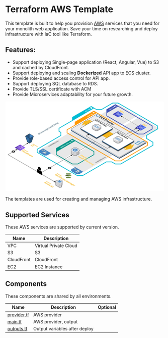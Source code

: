 # Terraform AWS Template

This template is built to help you provision [AWS](https://aws.amazon.com/) services that you need for your monolith web application. Save your time on researching and deploy infrastructure with IaC tool like Terraform.
## Features:
- Support deploying Single-page application (React, Angular, Vue) to S3 and cached by CloudFront.
- Support deploying and scaling **Dockerized** API app to ECS cluster.
- Provide role-based access control for API app.
- Support deploying SQL database to RDS.
- Provide TLS/SSL certificate with ACM
- Provide Microservices adaptability for your future growth.

![diagram](images/diagram.png)

The templates are used for creating and managing AWS infrastructure.

## Supported Services

These AWS services are supported by current version.

| Name       | Description           |
| ---------- | --------------------- |
| VPC        | Virtual Private Cloud |
| S3         | S3                    |
| CloudFront | CloudFront            |
| EC2        | EC2 Instance          |

## Components

These components are shared by all environments.

| Name              | Description                   | Optional |
| ----------------- | ----------------------------- | :------: |
| [provider.tf][mp] | AWS provider                  |          |
| [main.tf][mm]     | AWS provider, output          |          |
| [outputs.tf][mo]  | Output variables after deploy |          |  |

[aws]: https://aws.amazon.com/
[mp]: ./provider.tf
[mm]: ./main.tf
[mo]: ./outputs.tf
